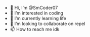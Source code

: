 - 👋 Hi, I’m @SmCoder07
- 👀 I’m interested in coding
- 🌱 I’m currently learning life
- 💞️ I’m looking to collaborate on repel
- 📫 How to reach me idk

<!---
SmCoder07/SmCoder07 is a ✨ special ✨ repository because its `README.md` (this file) appears on your GitHub profile.
You can click the Preview link to take a look at your changes.
--->
